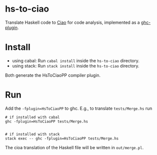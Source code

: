 # hs-to-ciao
Translate Haskell code to [Ciao](http://ciao-lang.org/) for code analysis, implemented as a [ghc-plugin](https://downloads.haskell.org/~ghc/latest/docs/html/users_guide/extending_ghc.html#compiler-plugins).

# Install

- using cabal: Run `cabal install` inside the `hs-to-ciao` directory.
- using stack: Run `stack install` inside the `hs-to-ciao` directory.

Both generate the HsToCiaoPP compiler plugin.

# Run

Add the `-fplugin=HsToCiaoPP` to ghc. E.g., to translate `tests/Merge.hs` run 


```
# if installed with cabal 
ghc -fplugin=HsToCiaoPP tests/Merge.hs


# if installed with stack 
stack exec -- ghc -fplugin=HsToCiaoPP tests/Merge.hs
```

The cioa translation of the Haskell file will be written in `out/merge.pl`.



